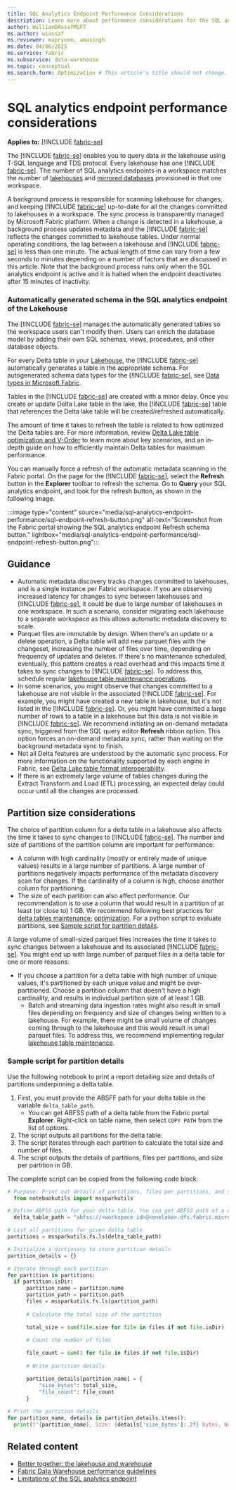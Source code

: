 ```yaml
---
title: SQL Analytics Endpoint Performance Considerations
description: Learn more about performance considerations for the SQL analytics endpoint of a lakehouse in Microsoft Fabric.
author: WilliamDAssafMSFT
ms.author: wiassaf
ms.reviewer: maprycem, amasingh
ms.date: 04/06/2025
ms.service: fabric
ms.subservice: data-warehouse
ms.topic: conceptual
ms.search.form: Optimization # This article's title should not change. If so, contact engineering.
---
```

# SQL analytics endpoint performance considerations

**Applies to:** [!INCLUDE [fabric-se](includes/applies-to-version/fabric-se.md)]

The [!INCLUDE [fabric-se](includes/fabric-se.md)] enables you to query data in the lakehouse using T-SQL language and TDS protocol. Every lakehouse has one [!INCLUDE [fabric-se](includes/fabric-se.md)]. The number of SQL analytics endpoints in a workspace matches the number of [lakehouses](../data-engineering/lakehouse-overview.md) and [mirrored databases](../database/mirrored-database/overview.md) provisioned in that one workspace.

A background process is responsible for scanning lakehouse for changes, and keeping [!INCLUDE [fabric-se](includes/fabric-se.md)] up-to-date for all the changes committed to lakehouses in a workspace. The sync process is transparently managed by Microsoft Fabric platform. When a change is detected in a lakehouse, a background process updates metadata and the [!INCLUDE [fabric-se](includes/fabric-se.md)] reflects the changes committed to lakehouse tables. Under normal operating conditions, the lag between a lakehouse and [!INCLUDE [fabric-se](includes/fabric-se.md)] is less than one minute. The actual length of time can vary from a few seconds to minutes depending on a number of factors that are discussed in this article. Note that the background process runs only when the SQL analytics endpoint is active and it is halted when the endpoint deactivates after 15 minutes of inactivity. 

### Automatically generated schema in the SQL analytics endpoint of the Lakehouse

The [!INCLUDE [fabric-se](includes/fabric-se.md)] manages the automatically generated tables so the workspace users can't modify them. Users can enrich the database model by adding their own SQL schemas, views, procedures, and other database objects.

For every Delta table in your [Lakehouse](../data-engineering/lakehouse-overview.md), the [!INCLUDE [fabric-se](includes/fabric-se.md)] automatically generates a table in the appropriate schema. For autogenerated schema data types for the [!INCLUDE [fabric-se](includes/fabric-se.md)], see [Data types in Microsoft Fabric](data-types.md#autogenerated-data-types-in-the-sql-analytics-endpoint).

Tables in the [!INCLUDE [fabric-se](includes/fabric-se.md)] are created with a minor delay. Once you create or update Delta Lake table in the lake, the [!INCLUDE [fabric-se](includes/fabric-se.md)] table that references the Delta lake table will be created/refreshed automatically.

The amount of time it takes to refresh the table is related to how optimized the Delta tables are. For more information, review [Delta Lake table optimization and V-Order](../data-engineering/delta-optimization-and-v-order.md) to learn more about key scenarios, and an in-depth guide on how to efficiently maintain Delta tables for maximum performance.

You can manually force a refresh of the automatic metadata scanning in the Fabric portal. On the page for the [!INCLUDE [fabric-se](includes/fabric-se.md)], select the **Refresh** button in the **Explorer** toolbar to refresh the schema. Go to **Query** your SQL analytics endpoint, and look for the refresh button, as shown in the following image.

:::image type="content" source="media/sql-analytics-endpoint-performance/sql-endpoint-refresh-button.png" alt-text="Screenshot from the Fabric portal showing the SQL analytics endpoint Refresh schema button." lightbox="media/sql-analytics-endpoint-performance/sql-endpoint-refresh-button.png":::

## Guidance

- Automatic metadata discovery tracks changes committed to lakehouses, and is a single instance per Fabric workspace. If you are observing increased latency for changes to sync between lakehouses and [!INCLUDE [fabric-se](includes/fabric-se.md)], it could be due to large number of lakehouses in one workspace. In such a scenario, consider migrating each lakehouse to a separate workspace as this allows automatic metadata discovery to scale.
- Parquet files are immutable by design. When there's an update or a delete operation, a Delta table will add new parquet files with the changeset, increasing the number of files over time, depending on frequency of updates and deletes. If there's no maintenance scheduled, eventually, this pattern creates a read overhead and this impacts time it takes to sync changes to [!INCLUDE [fabric-se](includes/fabric-se.md)]. To address this, schedule regular [lakehouse table maintenance operations](../data-engineering/lakehouse-table-maintenance.md#execute-ad-hoc-table-maintenance-on-a-delta-table-using-lakehouse).
- In some scenarios, you might observe that changes committed to a lakehouse are not visible in the associated [!INCLUDE [fabric-se](includes/fabric-se.md)]. For example, you might have created a new table in lakehouse, but it's not listed in the [!INCLUDE [fabric-se](includes/fabric-se.md)]. Or, you might have committed a large number of rows to a table in a lakehouse but this data is not visible in [!INCLUDE [fabric-se](includes/fabric-se.md)]. We recommend initiating an on-demand metadata sync, triggered from the SQL query editor **Refresh** ribbon option. This option forces an on-demand metadata sync, rather than waiting on the background metadata sync to finish.
- Not all Delta features are understood by the automatic sync process. For more information on the functionality supported by each engine in Fabric, see [Delta Lake table format interoperability](../fundamentals/delta-lake-interoperability.md).
- If there is an extremely large volume of tables changes during the Extract Transform and Load (ETL) processing, an expected delay could occur until all the changes are processed.

## Partition size considerations

The choice of partition column for a delta table in a lakehouse also affects the time it takes to sync changes to [!INCLUDE [fabric-se](includes/fabric-se.md)]. The number and size of partitions of the partition column are important for performance:

- A column with high cardinality (mostly or entirely made of unique values) results in a large number of partitions. A large number of partitions negatively impacts performance of the metadata discovery scan for changes. If the cardinality of a column is high, choose another column for partitioning.
- The size of each partition can also affect performance. Our recommendation is to use a column that would result in a partition of at least (or close to) 1 GB. We recommend following best practices for [delta tables maintenance](../data-engineering/lakehouse-table-maintenance.md); [optimization](../data-engineering/delta-optimization-and-v-order.md). For a python script to evaluate partitions, see [Sample script for partition details](#sample-script-for-partition-details).

A large volume of small-sized parquet files increases the time it takes to sync changes between a lakehouse and its associated [!INCLUDE [fabric-se](includes/fabric-se.md)]. You might end up with large number of parquet files in a delta table for one or more reasons:

- If you choose a partition for a delta table with high number of unique values, it's partitioned by each unique value and might be over-partitioned. Choose a partition column that doesn't have a high cardinality, and results in individual partition size of at least 1 GB.
   - Batch and streaming data ingestion rates might also result in small files depending on frequency and size of changes being written to a lakehouse. For example, there might be small volume of changes coming through to the lakehouse and this would result in small parquet files. To address this, we recommend implementing regular [lakehouse table maintenance](../data-engineering/lakehouse-table-maintenance.md).
    
### Sample script for partition details

Use the following notebook to print a report detailing size and details of partitions underpinning a delta table.

1. First, you must provide the ABSFF path for your delta table in the variable `delta_table_path`.  
    - You can get ABFSS path of a delta table from the Fabric portal **Explorer**. Right-click on table name, then select `COPY PATH` from the list of options.
1. The script outputs all partitions for the delta table.
1. The script iterates through each partition to calculate the total size and number of files.
1. The script outputs the details of partitions, files per partitions, and size per partition in GB.

The complete script can be copied from the following code block:

  ```python
  # Purpose: Print out details of partitions, files per partitions, and size per partition in GB.
    from notebookutils import mssparkutils
  
  # Define ABFSS path for your delta table. You can get ABFSS path of a delta table by simply right-clicking on table name and selecting COPY PATH from the list of options.
    delta_table_path = "abfss://<workspace id>@<onelake>.dfs.fabric.microsoft.com/<lakehouse id>/Tables/<tablename>"
  
  # List all partitions for given delta table
  partitions = mssparkutils.fs.ls(delta_table_path)
  
  # Initialize a dictionary to store partition details
  partition_details = {}

  # Iterate through each partition
  for partition in partitions:
    if partition.isDir:
        partition_name = partition.name
        partition_path = partition.path
        files = mssparkutils.fs.ls(partition_path)
        
        # Calculate the total size of the partition

        total_size = sum(file.size for file in files if not file.isDir)
        
        # Count the number of files

        file_count = sum(1 for file in files if not file.isDir)
        
        # Write partition details

        partition_details[partition_name] = {
            "size_bytes": total_size,
            "file_count": file_count
        }
        
  # Print the partition details
  for partition_name, details in partition_details.items():
    print(f"{partition_name}, Size: {details['size_bytes']:.2f} bytes, Number of files: {details['file_count']}")

  ```

## Related content

- [Better together: the lakehouse and warehouse](get-started-lakehouse-sql-analytics-endpoint.md)
- [Fabric Data Warehouse performance guidelines](guidelines-warehouse-performance.md)
- [Limitations of the SQL analytics endpoint](limitations.md#limitations-of-the-sql-analytics-endpoint)
